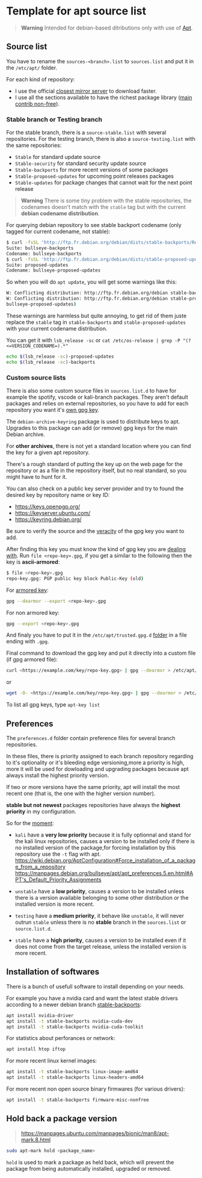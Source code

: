 # Template for apt source list

> **Warning**
> Intended for debian-based ditributions only with use of [Apt](https://en.wikipedia.org/wiki/APT_(software)).

## Source list

You have to rename the `sources-<branch>.list` to `sources.list` and put it in the `/etc/apt/` folder.

For each kind of repository:

- I use the official [closest mirror server](https://www.debian.org/mirror/list) to download faster.
- I use all the sections available to have the richest package library ([main contrib non-free](https://wiki.debian.org/SourcesList#Component)).

### Stable branch or Testing branch

For the stable branch, there is a `source-stable.list` with several repositories.
For the testing branch, there is also a `source-testing.list` with the same repositories:

- `Stable` for standard update source
- `Stable-security` for standard security update source
- `Stable-backports` for more recent versions of some packages
- `Stable-proposed-updates` for upcoming point releases packages
- `Stable-updates` for package changes that cannot wait for the next point release

> **Warning**
> There is some tiny problem with the stable repositories, the codenames doesn't match with the `stable` tag but with the current **debian codename distribution**.

For querying debian repository to see stable backport codename (only tagged for current codename, not stable):

```bash
$ curl -fsSL 'http://ftp.fr.debian.org/debian/dists/stable-backports/Release' | grep -E '^Suite|^Codename'
Suite: bullseye-backports
Codename: bullseye-backports
$ curl -fsSL 'http://ftp.fr.debian.org/debian/dists/stable-proposed-updates/Release' | grep -E '^Suite|^Codename'
Suite: proposed-updates
Codename: bullseye-proposed-updates
```

So when you will do `apt update`, you will get some warnings like this:

```bash
W: Conflicting distribution: http://ftp.fr.debian.org/debian stable-backports InRelease (expected stable-backports but got bullseye-backports)
W: Conflicting distribution: http://ftp.fr.debian.org/debian stable-proposed-updates InRelease (expected stable-proposed-updates but got 
bullseye-proposed-updates)
```

These warnings are harmless but quite annoying, to get rid of them juste replace the `stable` tag in `stable-backports` and `stable-proposed-updates` with your current codename distribution.

You can get it with `lsb_release -sc` or `cat /etc/os-release | grep -P "(?<=VERSION_CODENAME=).*"`

```bash
echo $(lsb_release -sc)-proposed-updates
echo $(lsb_release -sc)-backports
```

### Custom source lists

There is also some custom source files in `sources.list.d` to have for example the  spotify, vscode or kali-branch packages.
They aren't default packages and relies on external repositories, so you have to add  for each repository you want it's [own gpg key](https://wiki.debian.org/SecureApt#How_to_find_and_add_a_key).

The `debian-archive-keyring` package is used to distribute keys to apt. Upgrades to this package can add (or remove) gpg keys for the main Debian archive.

For **other archives**, there is not yet a standard location where you can find the key for a given apt repository.

There's a rough standard of putting the key up on the web page for the repository or as a file in the repository itself, but no real standard, so you might have to hunt for it.

You can also check on a public key server provider and try to found the desired key by repository name or key ID:

- <https://keys.openpgp.org/>
- <https://keyserver.ubuntu.com/>
- <https://keyring.debian.org/>

Be sure to verify the source and the [veracity](https://wiki.debian.org/SecureApt#How_to_tell_if_the_key_is_safe) of the gpg key you want to add.

After finding this key you must know the kind of gpg key you are [dealing with](https://www.linuxuprising.com/2021/01/apt-key-is-deprecated-how-to-add.html).
Run `file <repo-key>.gpg`, if you get a similar to the following then the key is **ascii-armored**:

```bash
$ file <repo-key>.gpg
repo-key.gpg: PGP public key block Public-Key (old)
```

For [armored key](https://manpages.debian.org/stable/gpg/gpg.1.en.html#dearmor):

```bash
gpg --dearmor --export <repo-key>.gpg
```

For non armored key:

```bash
gpg --export <repo-key>.gpg
```

And finaly you have to put it in the `/etc/apt/trusted.gpg.d` [folder](https://wiki.debian.org/SecureApt#Basic_concepts) in a file ending with `.gpg`.

Final command to download the gpg key and put it directly into a custom file (if gpg armored file):

```bash
curl <https://example.com/key/repo-key.gpg> | gpg --dearmor > /etc/apt/trusted.gpg.d/<repository_name>.gpg
```

or

```bash
wget -O- <https://example.com/key/repo-key.gpg> | gpg --dearmor > /etc/apt/trusted.gpg.d/<repository_name>.gpg
```

To list all gpg keys, type `apt-key list`

## Preferences

The `preferences.d` folder contain preference files for several branch repositories.

In these files, there is priority assigned to each branch repository regarding to it's optionality or it's bleeding edge versioning,more a priority is high, more it will be used for dowloading and upgrading packages because apt always install the highest priority version.

If two or more versions have the same priority, apt will install the most recent one (that is, the one with the higher version number).

**stable but not newest** packages repositories have always the **highest priority** in my configuration.

So for the [moment](https://manpages.debian.org/bullseye/apt/apt_preferences.5.en.html#How_APT_Interprets_Priorities):

- `kali` have a **very low priority** because it is fully optionnal and stand for the kali linux repositories, causes a version to be installed only if there is no installed version of the package,for forcing installation by this repository use the `-t` flag with apt.  
<https://wiki.debian.org/AptConfiguration#Force_installation_of_a_package_from_a_repository>
<https://manpages.debian.org/bullseye/apt/apt_preferences.5.en.html#APT's_Default_Priority_Assignments>

- `unstable` have a **low priority**, causes a version to be installed unless there is a version available belonging to some other distribution or the installed version is more recent.

- `testing` have a **medium priority**, it behave like `unstable`, it will never outrun `stable` unless there is no **stable** branch in the `sources.list` or `source.list.d`.

- `stable` have a **high priority**, causes a version to be installed even if it does not come from the target release, unless the installed version is more recent.
  
## Installation of softwares

There is a bunch of usefull software to install depending on your needs.

For example you have a nvidia card and want the latest stable drivers according to a newer debian branch [stable-backports](https://wiki.debian.org/Backports):

```bash
apt install nvidia-driver
apt install -t stable-backports nvidia-cuda-dev
apt install -t stable-backports nvidia-cuda-toolkit
```

For statistics about perforances or network:

```bash
apt install htop iftop
```

For more recent linux kernel images:

```bash
apt install -t stable-backports linux-image-amd64
apt install -t stable-backports linux-headers-amd64
```

For more recent non open source binary firmwares (for various drivers):

```bash
apt install -t stable-backports firmware-misc-nonfree
```

## Hold back a package version

> <https://manpages.ubuntu.com/manpages/bionic/man8/apt-mark.8.html>

```sh
sudo apt-mark hold <package_name>
```

`hold` is used to mark a package as held back, which will prevent the package from being automatically installed, upgraded or removed.
